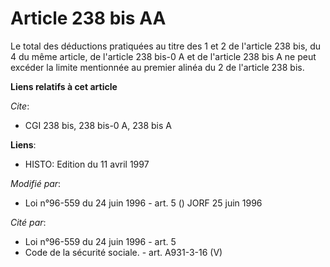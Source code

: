# Article 238 bis AA

Le total des déductions pratiquées au titre des 1 et 2 de l'article 238 bis, du 4 du même article, de l'article 238 bis-0 A
et de l'article 238 bis A ne peut excéder la limite mentionnée au premier alinéa du 2 de l'article 238 bis.

**Liens relatifs à cet article**

_Cite_:

  - CGI 238 bis, 238 bis-0 A, 238 bis A

**Liens**:

  - HISTO: Edition du 11 avril 1997

_Modifié par_:

  - Loi n°96-559 du 24 juin 1996 - art. 5 () JORF 25 juin 1996

_Cité par_:

  - Loi n°96-559 du 24 juin 1996 - art. 5
  - Code de la sécurité sociale. - art. A931-3-16 (V)
